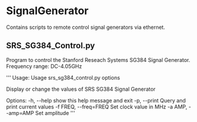 # SignalGenerator

Contains scripts to remote control signal generators via ethernet.

## SRS_SG384_Control.py
Program to control the Stanford Reseach Systems SG384 Signal Generator.
Frequency range: DC-4.05GHz

'''
Usage: Usage srs_sg384_control.py options

Display or change the values of SRS SG384 Signal Generator

Options:
  -h, --help            show this help message and exit
  -p, --print           Query and print current values
  -f FREQ, --freq=FREQ  Set clock value in MHz
  -a AMP, --amp=AMP     Set amplitude
'''
